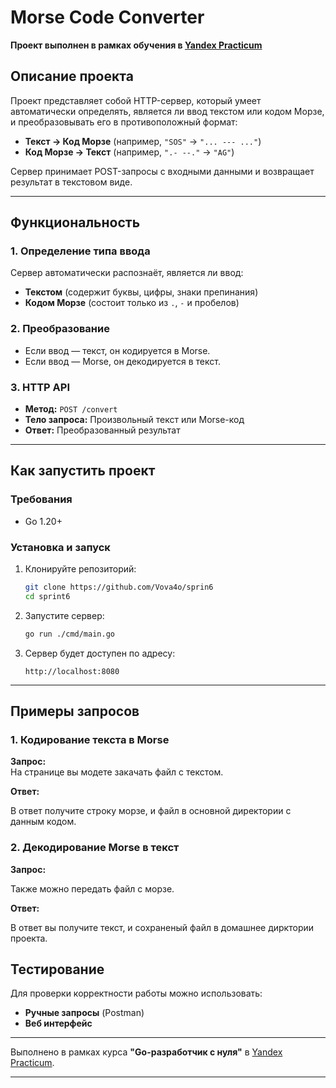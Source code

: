 # **Morse Code Converter**

**Проект выполнен в рамках обучения в [Yandex Practicum](https://practicum.yandex.ru/)**

## **Описание проекта**

Проект представляет собой HTTP-сервер, который умеет автоматически определять, является ли ввод текстом или кодом Морзе, и преобразовывать его в противоположный формат:

- **Текст → Код Морзе** (например, `"SOS"` → `"... --- ..."`)
- **Код Морзе → Текст** (например, `".- --."` → `"AG"`)

Сервер принимает POST-запросы с входными данными и возвращает результат в текстовом виде.

---

## **Функциональность**

### **1. Определение типа ввода**

Сервер автоматически распознаёт, является ли ввод:

- **Текстом** (содержит буквы, цифры, знаки препинания)
- **Кодом Морзе** (состоит только из `.`, `-` и пробелов)

### **2. Преобразование**

- Если ввод — текст, он кодируется в Morse.
- Если ввод — Morse, он декодируется в текст.

### **3. HTTP API**

- **Метод:** `POST /convert`
- **Тело запроса:** Произвольный текст или Morse-код
- **Ответ:** Преобразованный результат

---

## **Как запустить проект**

### **Требования**

- Go 1.20+

### **Установка и запуск**

1. Клонируйте репозиторий:

   ```sh
   git clone https://github.com/Vova4o/sprin6
   cd sprint6
   ```

2. Запустите сервер:

   ```sh
   go run ./cmd/main.go
   ```

3. Сервер будет доступен по адресу:
   ```
   http://localhost:8080
   ```

---

## **Примеры запросов**

### **1. Кодирование текста в Morse**

**Запрос:**  
На странице вы модете закачать файл с текстом.

**Ответ:**

В ответ получите строку морзе, и файл в основной директории с данным кодом.

### **2. Декодирование Morse в текст**

**Запрос:**

Также можно передать файл с морзе.

**Ответ:**

В ответ вы получите текст, и сохраненый файл в домашнее дирктории проекта.

## **Тестирование**

Для проверки корректности работы можно использовать:

- **Ручные запросы** (Postman)
- **Веб интерфейс**

---

Выполнено в рамках курса **"Go-разработчик с нуля"** в [Yandex Practicum](https://practicum.yandex.ru/).

---
